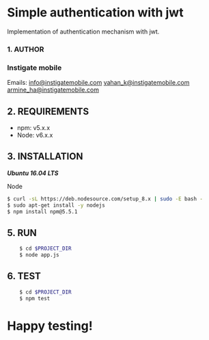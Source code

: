# Simple authentication with jwt
Implementation of authentication mechanism with jwt.

### 1. AUTHOR

### Instigate mobile
Emails: info@instigatemobile.com
        vahan_k@instigatemobile.com
        armine_ha@instigatemobile.com



## 2. REQUIREMENTS

- npm: v5.x.x
- Node: v6.x.x


## 3. INSTALLATION

***Ubuntu 16.04 LTS***

Node

```sh
$ curl -sL https://deb.nodesource.com/setup_8.x | sudo -E bash -
$ sudo apt-get install -y nodejs
$ npm install npm@5.5.1
```

## 5. RUN

```sh
    $ cd $PROJECT_DIR
    $ node app.js
```

## 6. TEST

```sh
    $ cd $PROJECT_DIR
    $ npm test
```

# Happy testing!